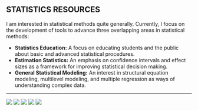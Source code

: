 ## STATISTICS RESOURCES

I am interested in statistical methods quite generally. Currently, I focus on the development of tools to advance three overlapping areas in statistical methods:

- **Statistics Education:** A focus on educating students and the public about basic and advanced statistical procedures.
- **Estimation Statistics:** An emphasis on confidence intervals and effect sizes as a framework for improving statistical decision making.
- **General Statistical Modeling:** An interest in structural equation modeling, multilevel modeling, and multiple regression as ways of understanding complex data.

---

![](https://img.shields.io/badge/CODE-R-informational?style=flat&logo=<LOGO_NAME>)
![](https://img.shields.io/badge/SOFTWARE-jamovi-informational?style=flat&logo=<LOGO_NAME>)
![](https://img.shields.io/badge/SOFTWARE-JASP-informational?style=flat&logo=<LOGO_NAME>)
![](https://img.shields.io/badge/SOFTWARE-SPSS-informational?style=flat&logo=<LOGO_NAME>)
![](https://img.shields.io/badge/SOFTWARE-EXCEL-informational?style=flat&logo=<LOGO_NAME>)

<!--

![](https://img.shields.io/badge/<WORD_ON_LEFT>-<WORD_ON_RIGHT>-informational?style=flat&logo=<LOGO_NAME>&logoColor=white&color=2bbc8a)

![](https://img.shields.io/badge/<WORD_ON_LEFT>-<WORD_ON_RIGHT>-informational?style=flat&logo=data:image/svg%2bxml;base64,<BASE64_DATA>)

-->

<!--
**cwendorf/cwendorf** is a ✨ _special_ ✨ repository because its `README.md` (this file) appears on your GitHub profile.

Here are some ideas to get you started:

- 🔭 I’m currently working on ...
- 🌱 I’m currently learning ...
- 👯 I’m looking to collaborate on ...
- 🤔 I’m looking for help with ...
- 💬 Ask me about ...
- 📫 How to reach me: ...
- 😄 Pronouns: ...
- ⚡ Fun fact: ...
-->
